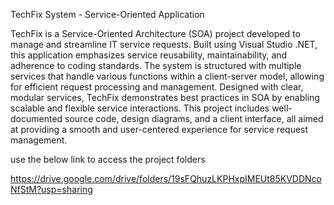 TechFix System - Service-Oriented Application


TechFix is a Service-Oriented Architecture (SOA) project developed to manage and streamline IT service requests. Built using Visual Studio .NET, this application emphasizes service reusability, maintainability, and adherence to coding standards. The system is structured with multiple services that handle various functions within a client-server model, allowing for efficient request processing and management. Designed with clear, modular services, TechFix demonstrates best practices in SOA by enabling scalable and flexible service interactions. This project includes well-documented source code, design diagrams, and a client interface, all aimed at providing a smooth and user-centered experience for service request management.

use the below link to access the project folders

https://drive.google.com/drive/folders/19sFQhuzLKPHxpIMEUt85KVDDNcoNfStM?usp=sharing
